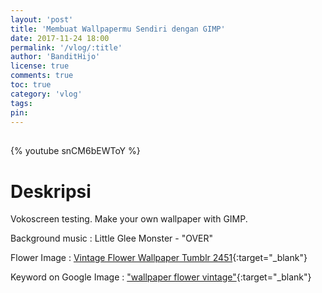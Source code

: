 ```yaml
---
layout: 'post'
title: 'Membuat Wallpapermu Sendiri dengan GIMP'
date: 2017-11-24 18:00
permalink: '/vlog/:title'
author: 'BanditHijo'
license: true
comments: true
toc: true
category: 'vlog'
tags:
pin:
---
```


<div style="margin-top:30px;"></div>

{% youtube snCM6bEWToY %}

# Deskripsi

Vokoscreen testing.
Make your own wallpaper with GIMP.

Background music :
Little Glee Monster - "OVER"

Flower Image :
[Vintage Flower Wallpaper Tumblr 2451](https://goo.gl/MXbcx5){:target="_blank"}

Keyword on Google Image :
["wallpaper flower vintage"](https://goo.gl/PTJBhF){:target="_blank"}
